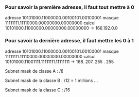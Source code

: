 


### Pour savoir la première adresse, il faut tout mettre à 0

adresse 10101000.11000000.00100101.00100001 masque 11111111.11110000.00000000.00000000 calcul 10101000.11000000.00000000.00000000 -> 168.192.0.0

### Pour savoir la dernière adresse, il faut mettre les 0 à 1

adresse 10101000.11000000.00100101.00100001 masque 11111111.11110000.00000000.00000000 calcul 10101000.11001111.11111111.11111111 -> 168. 207. 255 . 255



Subnet mask de classe A : /8

Subnet mask de la classe B : /12 = 1 millions ...

Subnet mask de la classe C : /16

